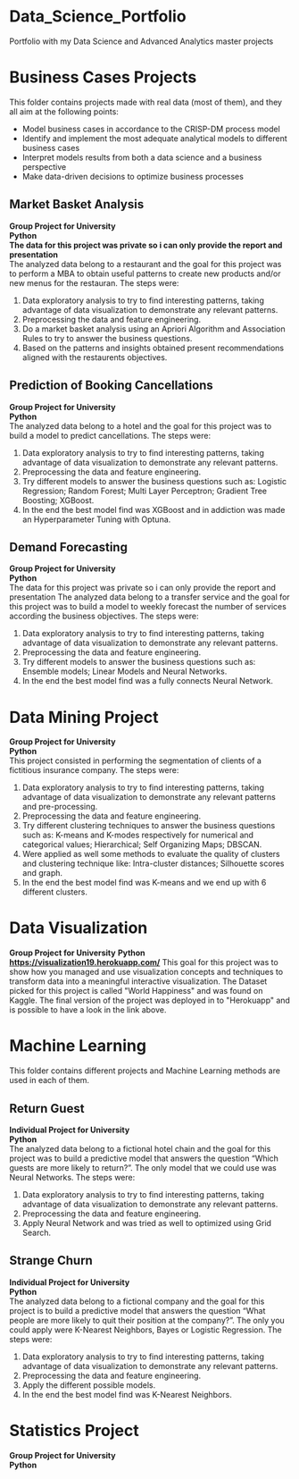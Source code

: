 # Data_Science_Portfolio
Portfolio with my Data Science and Advanced Analytics master projects
# Business Cases Projects
This folder contains projects made with real data (most of them), and they all aim at the following points:
- Model business cases in accordance to the CRISP-DM process model
- Identify and implement the most adequate analytical models to different business cases
- Interpret models results from both a data science and a business perspective
- Make data-driven decisions to optimize business processes

## Market Basket Analysis
**Group Project for University**<br/>
**Python**<br/>
**The data for this project was private so i can only provide the report and presentation**<br/>
The analyzed data belong to a restaurant and the goal for this project was to perform a MBA to obtain useful patterns to create new products and/or new menus for the restauran. The steps were:
1.	Data exploratory analysis to try to find interesting patterns, taking advantage of data visualization to demonstrate any relevant patterns.
2.	Preprocessing the data and feature engineering.
3.	Do a market basket analysis using an Apriori Algorithm and Association Rules to try to answer the business questions.
4.	Based on the patterns and insights obtained present recommendations aligned with the restaurents objectives.

## Prediction of Booking Cancellations
**Group Project for University**<br/>
**Python**<br/>
The analyzed data belong to a hotel and the goal for this project was to build a model to predict cancellations. The steps were:
1.	Data exploratory analysis to try to find interesting patterns, taking advantage of data visualization to demonstrate any relevant patterns.
2.	Preprocessing the data and feature engineering.
3.	Try different models to answer the business questions such as: Logistic Regression; Random Forest; Multi Layer Perceptron; Gradient Tree Boosting; XGBoost.
4.	In the end the best model find was XGBoost and in addiction was made an Hyperparameter Tuning with Optuna.

## Demand Forecasting
**Group Project for University**<br/>
**Python**<br/>
The data for this project was private so i can only provide the report and presentation
The analyzed data belong to a transfer service and the goal for this project was to build a model to weekly forecast the number of services according the business objectives. The steps were:
1.	Data exploratory analysis to try to find interesting patterns, taking advantage of data visualization to demonstrate any relevant patterns.
2.	Preprocessing the data and feature engineering.
3.	Try different models to answer the business questions such as: Ensemble models; Linear Models and Neural Networks.
4.	In the end the best model find was a fully connects Neural Network.

# Data Mining Project
**Group Project for University**<br/>
**Python** <br/>
This project consisted in performing the segmentation of clients of a fictitious insurance company. The steps were:
1.	Data exploratory analysis to try to find interesting patterns, taking advantage of data visualization to demonstrate any relevant patterns and pre-processing.
2.	Preprocessing the data and feature engineering.
3.	Try different clustering techniques to answer the business questions such as: K-means and K-modes respectively for numerical and categorical values; Hierarchical; Self Organizing Maps; DBSCAN.
4.	Were applied as well some methods to evaluate the quality of clusters and clustering technique like: Intra-cluster distances; Silhouette scores and graph.
5.	In the end the best model find was K-means and we end up with 6 different clusters.

# Data Visualization
**Group Project for University**
**Python**
**https://visualization19.herokuapp.com/**
This goal for this project was to show how you managed and use visualization concepts and techniques to transform data into a meaningful interactive visualization. The Dataset picked for this project is called "World Happiness" and was found on Kaggle. The final version of the project was deployed in to "Herokuapp" and is possible to have a look in the link above.

# Machine Learning
This folder contains different projects and Machine Learning methods are used in each of them.

## Return Guest
**Individual Project for University**<br/>
**Python**<br/>
The analyzed data belong to a fictional hotel chain and the goal for this project was to build a predictive model that answers the question “Which guests are more likely to return?”. The only model that we could use was Neural Networks. The steps were:
1.	Data exploratory analysis to try to find interesting patterns, taking advantage of data visualization to demonstrate any relevant patterns.
2.	Preprocessing the data and feature engineering.
3.	Apply Neural Network and was tried as well to optimized using Grid Search.

## Strange Churn
**Individual Project for University**<br/>
**Python**<br/>
The analyzed data belong to a fictional company and the goal for this project is to build a predictive model that answers the question “What people are more likely to quit their position at the company?”. The only you could apply were K-Nearest Neighbors, Bayes or Logistic Regression. The steps were:
1.	Data exploratory analysis to try to find interesting patterns, taking advantage of data visualization to demonstrate any relevant patterns.
2.	Preprocessing the data and feature engineering.
3.	Apply the different possible models.
4.	In the end the best model find was K-Nearest Neighbors.

# Statistics Project
**Group Project for University**<br/>
**Python**<br/>
